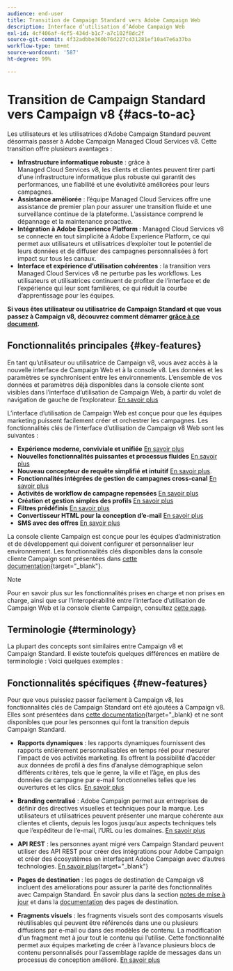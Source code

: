 ```yaml
---
audience: end-user
title: Transition de Campaign Standard vers Adobe Campaign Web
description: Interface d’utilisation d’Adobe Campaign Web
exl-id: 4cf406af-4cf5-434d-b1c7-a7c102f8dc2f
source-git-commit: 4f32adbbe360b76d227c431281ef10a47e6a37ba
workflow-type: tm+mt
source-wordcount: '587'
ht-degree: 99%

---
```


# Transition de Campaign Standard vers Campaign v8 {#acs-to-ac}

Les utilisateurs et les utilisatrices d’Adobe Campaign Standard peuvent désormais passer à Adobe Campaign Managed Cloud Services v8. Cette transition offre plusieurs avantages :

* **Infrastructure informatique robuste** : grâce à Managed Cloud Services v8, les clients et clientes peuvent tirer parti d’une infrastructure informatique plus robuste qui garantit des performances, une fiabilité et une évolutivité améliorées pour leurs campagnes.
* **Assistance améliorée** : l’équipe Managed Cloud Services offre une assistance de premier plan pour assurer une transition fluide et une surveillance continue de la plateforme. L’assistance comprend le dépannage et la maintenance proactive.
* **Intégration à Adobe Experience Platform** : Managed Cloud Services v8 se connecte en tout simplicité à Adobe Experience Platform, ce qui permet aux utilisateurs et utilisatrices d’exploiter tout le potentiel de leurs données et de diffuser des campagnes personnalisées à fort impact sur tous les canaux.
* **Interface et expérience d’utilisation cohérentes** : la transition vers Managed Cloud Services v8 ne perturbe pas les workflows. Les utilisateurs et utilisatrices continuent de profiter de l’interface et de l’expérience qui leur sont familières, ce qui réduit la courbe d’apprentissage pour les équipes.

**Si vous êtes utilisateur ou utilisatrice de Campaign Standard et que vous passez à Campaign v8, découvrez comment démarrer [grâce à ce document](../../adoption/home.md).**

<!--
As a Campaign Standard user, we now offer you a way to migrate to Adobe Campaign v8. You will benefit from both the new Campaign Web interface and the v8 console.
-->

## Fonctionnalités principales {#key-features}

En tant qu’utilisateur ou utilisatrice de Campaign v8, vous avez accès à la nouvelle interface de Campaign Web et à la console v8. Les données et les paramètres se synchronisent entre les environnements. L’ensemble de vos données et paramètres déjà disponibles dans la console cliente sont visibles dans l’interface d’utilisation de Campaign Web, à partir du volet de navigation de gauche de l’explorateur. [En savoir plus](../get-started/user-interface.md#user-interface-explorer)

L’interface d’utilisation de Campaign Web est conçue pour que les équipes marketing puissent facilement créer et orchestrer les campagnes. Les fonctionnalités clés de l’interface d’utilisation de Campaign v8 Web sont les suivantes :

* **Expérience moderne, conviviale et unifiée** [En savoir plus](../get-started/connect-to-campaign.md)
* **Nouvelles fonctionnalités puissantes et processus fluides** [En savoir plus](../get-started/user-interface.md)
* **Nouveau concepteur de requête simplifié et intuitif** [En savoir plus](../query/query-modeler-overview.md).
* **Fonctionnalités intégrées de gestion de campagnes cross-canal** [En savoir plus](../msg/gs-messages.md)
* **Activités de workflow de campagne repensées** [En savoir plus](../workflows/gs-workflows.md)
* **Création et gestion simples des profils** [En savoir plus](../audience/about-recipients.md)
* **Filtres prédéfinis** [En savoir plus](../get-started/predefined-filters.md)
* **Convertisseur HTML pour la conception d’e-mail** [En savoir plus](../email/existing-content.md)
* **SMS avec des offres** [En savoir plus](../msg/offers.md)

La console cliente Campaign est conçue pour les équipes d’administration et de développement qui doivent configurer et personnaliser leur environnement. Les fonctionnalités clés disponibles dans la console cliente Campaign sont présentées dans [cette documentation](https://experienceleague.adobe.com/fr/docs/campaign/campaign-v8/new/whats-new){target="_blank"}.

>[!NOTE]
>
>Pour en savoir plus sur les fonctionnalités prises en charge et non prises en charge, ainsi que sur l’interopérabilité entre l’interface d’utilisation de Campaign Web et la console cliente Campaign, consultez [cette page](../get-started/capability-matrix.md).

## Terminologie {#terminology}

La plupart des concepts sont similaires entre Campaign v8 et Campaign Standard. Il existe toutefois quelques différences en matière de terminologie : Voici quelques exemples :

<!--
* Profiles are **Recipients** in the console. [Learn more](../audience/gs-audiences-recipients.md).
* Test profiles are **Seed addresses**. [Learn more](../preview-test/test-deliveries.md).
* The delivery preparation is the **Delivery analysis**. [Learn more](../monitor/prepare-send.md).
* Audiences are **Lists**. [Learn more](../audience/gs-audiences-recipients.md).
-->

<!--
* Custom resources are **Schemas**
* Messages are referred to as **Deliveries**
* Roles are configured with **Named Rights**
* Security Groups are **Operator Groups**
* Organizational units are managed through **Folder Permissions**
* Product users are **Operators** in the client console
* Delivery preparation is the **Delivery analysis** in the client console
-->

## Fonctionnalités spécifiques {#new-features}

Pour que vous puissiez passer facilement à Campaign v8, les fonctionnalités clés de Campaign Standard ont été ajoutées à Campaign v8. Elles sont présentées dans [cette documentation](https://experienceleague.adobe.com/docs/experience-cloud/campaign/campaign-standard-migration-home.html?lang=fr){target=&quot;_blank} et ne sont disponibles que pour les personnes qui font la transition depuis Campaign Standard.

* **Rapports dynamiques** : les rapports dynamiques fournissent des rapports entièrement personnalisables en temps réel pour mesurer l’impact de vos activités marketing. Ils offrent la possibilité d’accéder aux données de profil à des fins d’analyse démographique selon différents critères, tels que le genre, la ville et l’âge, en plus des données de campagne par e-mail fonctionnelles telles que les ouvertures et les clics. [En savoir plus](../reporting/dynamic-reporting/get-started-reporting.md)

* **Branding centralisé** : Adobe Campaign permet aux entreprises de définir des directives visuelles et techniques pour la marque. Les utilisateurs et utilisatrices peuvent présenter une marque cohérente aux clientes et clients, depuis les logos jusqu’aux aspects techniques tels que l’expéditeur de l’e-mail, l’URL ou les domaines. [En savoir plus](../administration/branding/branding-gs.md)

* **API REST** : les personnes ayant migré vers Campaign Standard peuvent utiliser des API REST pour créer des intégrations pour Adobe Campaign et créer des écosystèmes en interfaçant Adobe Campaign avec d’autres technologies. [En savoir plus](https://experienceleague.adobe.com/docs/campaign/campaign-v8/developer/apis/get-started-apis.html){target="_blank"}

* **Pages de destination** : les pages de destination de Campaign v8 incluent des améliorations pour assurer la parité des fonctionnalités avec Campaign Standard. En savoir plus dans la section [notes de mise à jour](../rn/release-notes.md#new-24-4) et dans la [documentation](../landing-pages/get-started-lp.md) des pages de destination.

* **Fragments visuels** : les fragments visuels sont des composants visuels réutilisables qui peuvent être référencés dans une ou plusieurs diffusions par e-mail ou dans des modèles de contenu. La modification d’un fragment met à jour tout le contenu qui l’utilise. Cette fonctionnalité permet aux équipes marketing de créer à l’avance plusieurs blocs de contenu personnalisés pour l’assemblage rapide de messages dans un processus de conception amélioré. [En savoir plus](../content/use-visual-fragments.md)

<!--
* Delivery Alerting: In addition to viewing notifications directly in Campaign, Adobe Campaign also provides an email alerting system to trigger email alerts to users or external stakeholders of important system activities. Create, manage, and receive customizable alerts and dashboards to keep track of delivery successes or failures. Adobe Campaign Delivery Alerting boosts efficiency by keeping all involved Adobe Campaign users in a company automatically informed about the delivery execution status, via email and dashboard. 

* Landing Pages: Landing pages are web forms that can be used to capture information on your audiences, offer subscriptions to a service, display data and grow your database. Landing pages can also be used for acquiring or updating existing profiles, and to set up a double opt-in mechanism, allowing you to protect the platform from wrong or invalid email addresses, or spambots. [Learn more](../landing-pages/get-started-lp.md)
-->